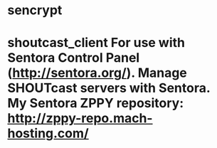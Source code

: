 # sencrypt
# shoutcast_client For use with Sentora Control Panel (http://sentora.org/). Manage SHOUTcast servers with Sentora.  My Sentora ZPPY repository: http://zppy-repo.mach-hosting.com/
